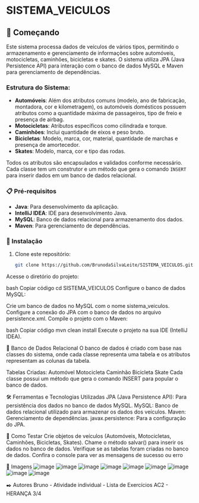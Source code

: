 # SISTEMA_VEICULOS

## 🚀 Começando

Este sistema processa dados de veículos de vários tipos, permitindo o armazenamento e gerenciamento de informações sobre automóveis, motocicletas, caminhões, bicicletas e skates. O sistema utiliza JPA (Java Persistence API) para interação com o banco de dados MySQL e Maven para gerenciamento de dependências.

### Estrutura do Sistema:

- **Automóveis**: Além dos atributos comuns (modelo, ano de fabricação, montadora, cor e kilometragem), os automóveis domésticos possuem atributos como a quantidade máxima de passageiros, tipo de freio e presença de airbag.
- **Motocicletas**: Atributos específicos como cilindrada e torque.
- **Caminhões**: Inclui quantidade de eixos e peso bruto.
- **Bicicletas**: Modelo, marca, cor, material, quantidade de marchas e presença de amortecedor.
- **Skates**: Modelo, marca, cor e tipo das rodas.

Todos os atributos são encapsulados e validados conforme necessário. Cada classe tem um construtor e um método que gera o comando `INSERT` para inserir dados em um banco de dados relacional.

### 📋 Pré-requisitos

- **Java**: Para desenvolvimento da aplicação.
- **IntelliJ IDEA**: IDE para desenvolvimento Java.
- **MySQL**: Banco de dados relacional para armazenamento dos dados.
- **Maven**: Para gerenciamento de dependências.

### 🔧 Instalação

1. Clone este repositório:

   ```bash
   git clone https://github.com/BrunodaSilvaLeite/SISTEMA_VEICULOS.git
Acesse o diretório do projeto:

bash
Copiar código
cd SISTEMA_VEICULOS
Configure o banco de dados MySQL:

Crie um banco de dados no MySQL com o nome sistema_veiculos.
Configure a conexão do JPA com o banco de dados no arquivo persistence.xml.
Compile o projeto com o Maven:

bash
Copiar código
mvn clean install
Execute o projeto na sua IDE (IntelliJ IDEA).

📌 Banco de Dados Relacional
O banco de dados é criado com base nas classes do sistema, onde cada classe representa uma tabela e os atributos representam as colunas da tabela.

Tabelas Criadas:
Automóvel
Motocicleta
Caminhão
Bicicleta
Skate
Cada classe possui um método que gera o comando INSERT para popular o banco de dados.

🛠️ Ferramentas e Tecnologias Utilizadas
JPA (Java Persistence API): Para persistência dos dados no banco de dados MySQL.
MySQL: Banco de dados relacional utilizado para armazenar os dados dos veículos.
Maven: Gerenciamento de dependências.
javax.persistence: Para a configuração do JPA.


📝 Como Testar
Crie objetos de veículos (Automóveis, Motocicletas, Caminhões, Bicicletas, Skates).
Chame o método salvar() para inserir os dados no banco de dados.
Verifique se as tabelas foram criadas no banco de dados.
Confira o console para ver as mensagens de sucesso ou erro

📸 Imagens
![image](https://github.com/user-attachments/assets/5d0778d8-d03b-4481-a725-0db24b3ce4bf)
![image](https://github.com/user-attachments/assets/b87bbb19-d369-4bc8-aba3-39ffdee14d26)
![image](https://github.com/user-attachments/assets/c512ac3d-44fb-430b-b74f-b1b962730d91)
![image](https://github.com/user-attachments/assets/a7c2822c-1110-472c-a0dd-95ae7ec1d7d5)
![image](https://github.com/user-attachments/assets/8acc9983-cc5f-480d-adb8-8bb1c233d754)
![image](https://github.com/user-attachments/assets/4413dd10-f47c-4c5c-9982-53a867a23daf)
![image](https://github.com/user-attachments/assets/1ba696aa-4633-472a-9d4d-5ffe7c42a620)
![image](https://github.com/user-attachments/assets/1d9fecdb-c426-4b53-b284-f7252a00fc9e)
![image](https://github.com/user-attachments/assets/95767b4e-e8cb-4bf9-b21a-96b3f654bd71)


✒️ Autores
Bruno - Atividade individual - Lista de Exercícios AC2 - HERANÇA 3/4

